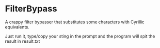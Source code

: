 # FilterBypass
A crappy filter bypasser that substitutes some characters with Cyrillic equivalents.

Just run it, type/copy your sting in the prompt and the program will spit the result in result.txt
